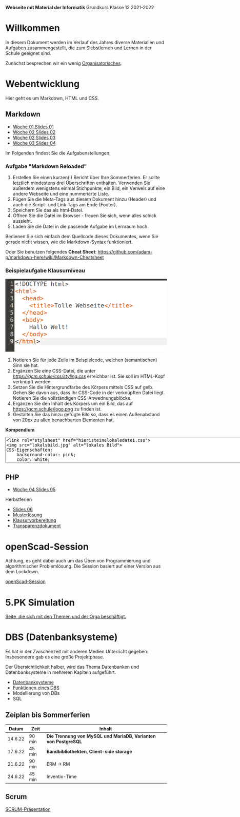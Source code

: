 **Webseite mit Material der Informatik**
	Grundkurs Klasse 12 2021-2022

# Willkommen

In diesem Dokument werden im Verlauf des Jahres diverse Materialien und Aufgaben zusammengestellt, die zum Slebstlernen und Lernen in der Schule geeignet sind.

Zunächst besprechen wir ein wenig [Organisatorisches](wpu-informatik-12_intro_reveal.slides.md).

# Webentwicklung

Hier geht es um Markdown, HTML und CSS.

## Markdown

- [Woche 01 Slides 01](wpu-informatik-12_wo01_sliedes01_reveal.slides.md)
- [Woche 02 Slides 02](slides_02.slides.md)
- [Woche 02 Slides 03](slides_03.slides.md)
- [Woche 03 Slides 04](slides_04.slides.md)

Im Folgenden findest Sie die Aufgabenstellungen:

### Aufgabe "Markdown Reloaded"

1. Erstellen Sie einen kurzen(!) Bericht über Ihre Sommerferien. Er sollte letztlich mindestens drei Überschriften enthalten. Verwenden Sie außerdem wenigstens einmal Stichpunkte, ein Bild, ein Verweis auf eine andere Webseite und eine nummerierte Liste.
1. Fügen Sie die Meta-Tags aus diesem Dokument hinzu (Header) und auch die Script- und Link-Tags am Ende (Footer).
1. Speichern Sie das als html-Datei.
1. Öffnen Sie die Datei im Browser - freuen Sie sich, wenn alles schick aussieht.
1. Laden Sie die Datei in die passende Aufgabe im Lernraum hoch.

Bedienen Sie sich einfach dem Quellcode dieses Dokumentes, wenn Sie gerade nicht wissen, wie die Markdown-Syntax funktioniert.

Oder Sie benutzen folgendes **Cheat Sheet**: https://github.com/adam-p/markdown-here/wiki/Markdown-Cheatsheet

### Beispielaufgabe Klausurniveau

![Beispielcode HTML-Grundgerüst](attach_html-grundgeruest.png)

1. Notieren Sie für jede Zeile im Beispielcode, welchen (semantischen) Sinn sie hat.
1. Ergänzen Sie eine CSS-Datei, die unter *https://gcm.schule/css/styling.css* erreichbar ist. Sie soll im HTML-Kopf verknüpft werden.
1. Setzen Sie die Hintergrundfarbe des Körpers mittels CSS auf gelb. Gehen Sie davon aus, dass Ihr CSS-Code in der verknüpften Datei liegt. Notieren Sie die vollständigen CSS-Anwednungsblöcke.
1. Ergänzen Sie den Inhalt des Körpers um ein Bild, das auf https://gcm.schule/logo.png zu finden ist.
1. Gestalten Sie das hinzu gefügte Bild so, dass es einen Außenabstand von 20px zu allen benachbarten Elementen hat.

**Kompendium**

<textarea cols=100 rows=5>
<link rel="stylsheet" href="hieristeinelokaledatei.css">
<img src="lokalsbild.jpg" alt="lokales Bild"> 
CSS-Eigenschaften:
    background-color: pink;
    color: white;
    margin: 3em;

</textarea>

## PHP

- [Woche 04 Slides 05](slides_05.slides.md)

Herbstferien

- [Slides 06](slides_06.slides.md)
- [Musterlösung](Musterloesungen_Miniprogramme.md)
- [Klausurvorbereitung](Klausurvorbeitung.md)
- [Transparenzdokument](Klausurvorbeitung_transparenzdokument.md)

# openScad-Session

Achtung, es geht dabei auch um das Üben von Programmierung und algorithmischer Problemlösung. Die Session basiert auf einer Version aus dem Lockdown.

[openScad-Session](openScad_session.md)

# 5.PK Simulation

[Seite, die sich mit den Themen und der Orga beschäftigt.](5pk_simulation_2022.md)


# DBS (Datenbanksysteme)

Es hat in der Zwischenzeit mit anderen Medien Unterricht gegeben. Insbesondere gab es eine große Projektphase.

Der Übersichtlichkeit halber, wird das Thema Datenbanken und Datenbanksysteme in mehreren Kapiteln aufgeführt.

* [Datenbanksysteme](gk-informatik-Q2_dbs_01.md)
* [Funktionen eines DBS](gk-informatik-Q2_dbs_02.md)
* Modellierung von DBs
* SQL

## Zeiplan bis Sommerferien

| Datum | Zeit | Inhalt |
|---|---|---|
|14.6.22| 90 min | **Die Trennung von MySQL und MariaDB**, **Varianten von PostgreSQL** |
|17.6.22| 45 min | **Bandbibliothekten**, **Client-side storage** |
|21.6.22| 90 min | ERM -> RM |
|24.6.22| 45 min | Inventix-Time |

## Scrum

[SCRUM-Präsentation](slides_scrum.slides.md)